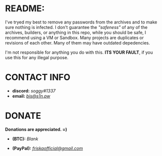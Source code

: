 # **README:**



I've tryed my best to remove any passwords from the archives and to make sure nothing is infected.
I don't guarantee the *"safeness"* of any of the archives, builders, or anything in this repo, while you should be safe, I recommend using a VM or Sandbox.
Many projects are duplicates or revisions of each other. Many of them may have outdated depedencies.


I'm not responsible for anything you do with this.
**ITS YOUR FAULT**, if you use this for any illegal purpose.



# **CONTACT INFO**



- **discord:** *soggy#1337*
- **email:** *bis@s1n.pw*



# **DONATE**



**Donations are appreciated. =)**

- **(BTC):** *Blank*

- **(PayPal):** *friskaofficial@gmail.com*
